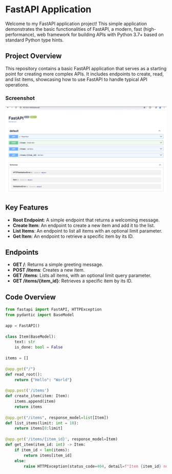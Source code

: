 # FastAPI Application

Welcome to my FastAPI application project! This simple application demonstrates the basic functionalities of FastAPI, a modern, fast (high-performance), web framework for building APIs with Python 3.7+ based on standard Python type hints.

## Project Overview

This repository contains a basic FastAPI application that serves as a starting point for creating more complex APIs. It includes endpoints to create, read, and list items, showcasing how to use FastAPI to handle typical API operations.

### Screenshot

![Alt](./images/screenhot.png)

## Key Features

- **Root Endpoint**: A simple endpoint that returns a welcoming message.
- **Create Item**: An endpoint to create a new item and add it to the list.
- **List Items**: An endpoint to list all items with an optional limit parameter.
- **Get Item**: An endpoint to retrieve a specific item by its ID.

## Endpoints

- **GET /**: Returns a simple greeting message.
- **POST /items**: Creates a new item.
- **GET /items**: Lists all items, with an optional limit query parameter.
- **GET /items/{item_id}**: Retrieves a specific item by its ID.

## Code Overview

```python
from fastapi import FastAPI, HTTPException
from pydantic import BaseModel

app = FastAPI()

class Item(BaseModel):
    text: str
    is_done: bool = False

items = []

@app.get("/")
def read_root():
    return {"Hello": "World"}

@app.post('/items')
def create_item(item: Item):
    items.append(item)
    return items

@app.get("/items", response_model=list[Item])
def list_items(limit: int = 10):
    return items[0:limit]

@app.get('/items/{item_id}', response_model=Item)
def get_item(item_id: int) -> Item:
    if item_id < len(items):
        return items[item_id]
    else:
        raise HTTPException(status_code=404, detail=f"Item {item_id} not found")
